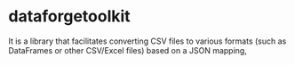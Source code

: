 # dataforgetoolkit

It is a library that facilitates converting CSV files to various formats (such as DataFrames or other CSV/Excel files) based on a JSON mapping,